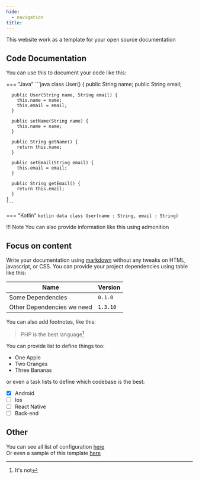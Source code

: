 ```yaml
---
hide:
  - navigation
title: 
---
```


This website work as a template for your open source documentation

## Code Documentation
You can use this to document your code like this:

=== "Java"
    ```java
    class User() {
      public String name;
      public String email;

      public User(String name, String email) {
        this.name = name;
        this.email = email;
      }

      public setName(String name) {
        this.name = name;
      }

      public String getName() {
        return this.name;
      }

      public setEmail(String email) {
        this.email = email;
      }

      public String getEmail() {
        return this.email;
      }
    }
    ```

=== "Kotlin"
    ```kotlin
    data class User(name : String, email : String)
    ```

!!! Note
    You can also provide information like this using admonition

## Focus on content

Write your documentation using [markdown](https://www.markdownguide.org/basic-syntax/) without any tweaks on HTML, javascript, or CSS.
You can provide your project dependencies using table like this:

|Name|Version|
|---|---|
|Some Dependencies|`0.1.0`|
|Other Dependencies we need| `1.3.10`|

You can also add footnotes, like this: 
> PHP is the best language[^1]

You can provide list to define things too:

- One Apple
- Two Oranges
- Three Bananas

or even a task lists to define which codebase is the best:

- [x] Android
- [ ] Ios
- [ ] React Native
- [ ] Back-end

## Other
You can see all list of configuration [here](https://squidfunk.github.io/mkdocs-material/) <br/>
Or even a sample of this template [here](https://dev-codebase.web.app/)











[^1]: It's not